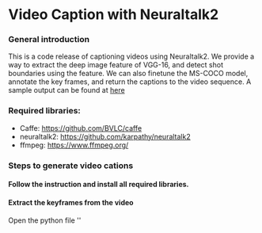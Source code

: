 # Video Caption with Neuraltalk2 
### General introduction
This is a code release of captioning videos using Neuraltalk2. We provide a way to extract the deep image feature of VGG-16, and detect shot boundaries using the feature. We can also finetune the MS-COCO model, annotate the key frames, and return the captions to the video sequence. A sample output can be found at
[here](https://youtu.be/FmSsek5luHk)

### Required libraries:
- Caffe: https://github.com/BVLC/caffe
- neuraltalk2: https://github.com/karpathy/neuraltalk2
- ffmpeg: https://www.ffmpeg.org/

### Steps to generate video cations
#### Follow the instruction and install all required libraries.
#### Extract the keyframes from the video
Open the python file ''
